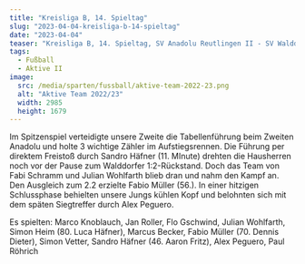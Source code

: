 ```yaml
---
title: "Kreisliga B, 14. Spieltag"
slug: "2023-04-04-kreisliga-b-14-spieltag"
date: "2023-04-04"
teaser: "Kreisliga B, 14. Spieltag, SV Anadolu Reutlingen II - SV Walddorf II 2:3 (2:1)"
tags:
  - Fußball
  - Aktive II
image:
  src: /media/sparten/fussball/aktive-team-2022-23.png
  alt: "Aktive Team 2022/23"
  width: 2985
  height: 1679 
---
```

Im Spitzenspiel verteidigte unsere Zweite die Tabellenführung beim Zweiten Anadolu und holte 3 wichtige Zähler im Aufstiegsrennen. Die Führung per direktem Freistoß durch Sandro Häfner (11. MInute) drehten die Hausherren noch vor der Pause zum Walddorfer 1:2-Rückstand. Doch das Team von Fabi Schramm und Julian Wohlfarth blieb dran und nahm den Kampf an. Den Ausgleich zum 2.2 erzielte Fabio Müller (56.). In einer hitzigen Schlussphase behielten unsere Jungs kühlen Kopf und belohnten sich mit dem späten Siegtreffer durch Alex Peguero.

Es spielten: Marco Knoblauch, Jan Roller, Flo Gschwind, Julian Wohlfarth, Simon Heim (80. Luca Häfner), Marcus Becker, Fabio Müller (70. Dennis Dieter), Simon Vetter, Sandro Häfner (46. Aaron Fritz), Alex Peguero, Paul Röhrich
